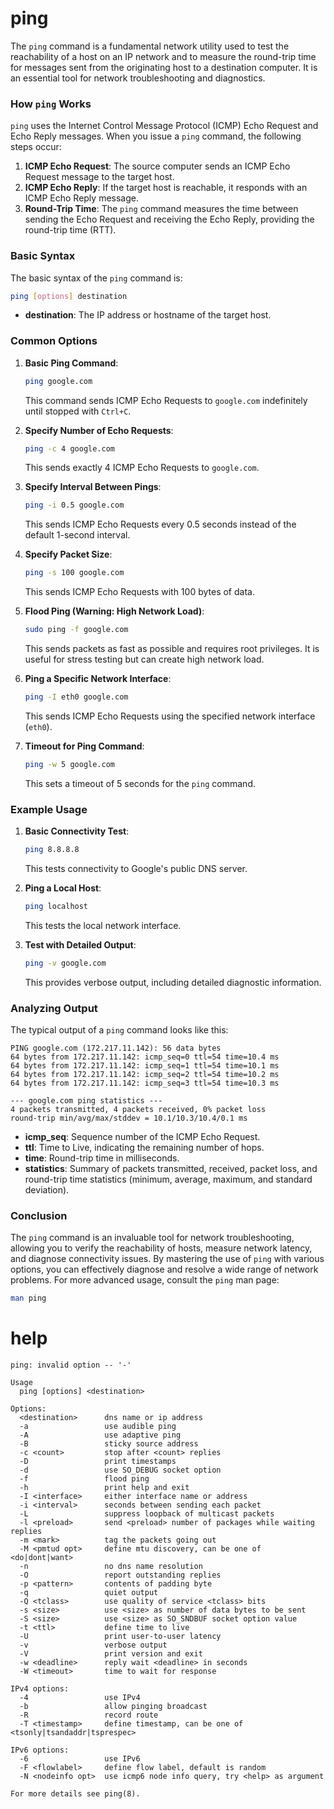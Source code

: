 # ping

The `ping` command is a fundamental network utility used to test the reachability of a host on an IP network and to measure the round-trip time for messages sent from the originating host to a destination computer. It is an essential tool for network troubleshooting and diagnostics.

### How `ping` Works

`ping` uses the Internet Control Message Protocol (ICMP) Echo Request and Echo Reply messages. When you issue a `ping` command, the following steps occur:

1. **ICMP Echo Request**: The source computer sends an ICMP Echo Request message to the target host.
2. **ICMP Echo Reply**: If the target host is reachable, it responds with an ICMP Echo Reply message.
3. **Round-Trip Time**: The `ping` command measures the time between sending the Echo Request and receiving the Echo Reply, providing the round-trip time (RTT).

### Basic Syntax

The basic syntax of the `ping` command is:

```sh
ping [options] destination
```

- **destination**: The IP address or hostname of the target host.

### Common Options

1. **Basic Ping Command**:
   ```sh
   ping google.com
   ```
   This command sends ICMP Echo Requests to `google.com` indefinitely until stopped with `Ctrl+C`.

2. **Specify Number of Echo Requests**:
   ```sh
   ping -c 4 google.com
   ```
   This sends exactly 4 ICMP Echo Requests to `google.com`.

3. **Specify Interval Between Pings**:
   ```sh
   ping -i 0.5 google.com
   ```
   This sends ICMP Echo Requests every 0.5 seconds instead of the default 1-second interval.

4. **Specify Packet Size**:
   ```sh
   ping -s 100 google.com
   ```
   This sends ICMP Echo Requests with 100 bytes of data.

5. **Flood Ping (Warning: High Network Load)**:
   ```sh
   sudo ping -f google.com
   ```
   This sends packets as fast as possible and requires root privileges. It is useful for stress testing but can create high network load.

6. **Ping a Specific Network Interface**:
   ```sh
   ping -I eth0 google.com
   ```
   This sends ICMP Echo Requests using the specified network interface (`eth0`).

7. **Timeout for Ping Command**:
   ```sh
   ping -w 5 google.com
   ```
   This sets a timeout of 5 seconds for the `ping` command.

### Example Usage

1. **Basic Connectivity Test**:
   ```sh
   ping 8.8.8.8
   ```
   This tests connectivity to Google's public DNS server.

2. **Ping a Local Host**:
   ```sh
   ping localhost
   ```
   This tests the local network interface.

3. **Test with Detailed Output**:
   ```sh
   ping -v google.com
   ```
   This provides verbose output, including detailed diagnostic information.

### Analyzing Output

The typical output of a `ping` command looks like this:

```
PING google.com (172.217.11.142): 56 data bytes
64 bytes from 172.217.11.142: icmp_seq=0 ttl=54 time=10.4 ms
64 bytes from 172.217.11.142: icmp_seq=1 ttl=54 time=10.1 ms
64 bytes from 172.217.11.142: icmp_seq=2 ttl=54 time=10.2 ms
64 bytes from 172.217.11.142: icmp_seq=3 ttl=54 time=10.3 ms

--- google.com ping statistics ---
4 packets transmitted, 4 packets received, 0% packet loss
round-trip min/avg/max/stddev = 10.1/10.3/10.4/0.1 ms
```

- **icmp_seq**: Sequence number of the ICMP Echo Request.
- **ttl**: Time to Live, indicating the remaining number of hops.
- **time**: Round-trip time in milliseconds.
- **statistics**: Summary of packets transmitted, received, packet loss, and round-trip time statistics (minimum, average, maximum, and standard deviation).

### Conclusion

The `ping` command is an invaluable tool for network troubleshooting, allowing you to verify the reachability of hosts, measure network latency, and diagnose connectivity issues. By mastering the use of `ping` with various options, you can effectively diagnose and resolve a wide range of network problems. For more advanced usage, consult the `ping` man page:

```sh
man ping
```

# help 

```
ping: invalid option -- '-'

Usage
  ping [options] <destination>

Options:
  <destination>      dns name or ip address
  -a                 use audible ping
  -A                 use adaptive ping
  -B                 sticky source address
  -c <count>         stop after <count> replies
  -D                 print timestamps
  -d                 use SO_DEBUG socket option
  -f                 flood ping
  -h                 print help and exit
  -I <interface>     either interface name or address
  -i <interval>      seconds between sending each packet
  -L                 suppress loopback of multicast packets
  -l <preload>       send <preload> number of packages while waiting replies
  -m <mark>          tag the packets going out
  -M <pmtud opt>     define mtu discovery, can be one of <do|dont|want>
  -n                 no dns name resolution
  -O                 report outstanding replies
  -p <pattern>       contents of padding byte
  -q                 quiet output
  -Q <tclass>        use quality of service <tclass> bits
  -s <size>          use <size> as number of data bytes to be sent
  -S <size>          use <size> as SO_SNDBUF socket option value
  -t <ttl>           define time to live
  -U                 print user-to-user latency
  -v                 verbose output
  -V                 print version and exit
  -w <deadline>      reply wait <deadline> in seconds
  -W <timeout>       time to wait for response

IPv4 options:
  -4                 use IPv4
  -b                 allow pinging broadcast
  -R                 record route
  -T <timestamp>     define timestamp, can be one of <tsonly|tsandaddr|tsprespec>

IPv6 options:
  -6                 use IPv6
  -F <flowlabel>     define flow label, default is random
  -N <nodeinfo opt>  use icmp6 node info query, try <help> as argument

For more details see ping(8).
```
